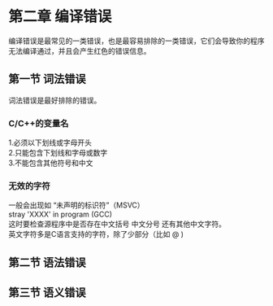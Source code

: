 # 第二章 编译错误

编译错误是最常见的一类错误，也是最容易排除的一类错误，它们会导致你的程序无法编译通过，并且会产生红色的错误信息。  

## 第一节 词法错误

词法错误是最好排除的错误。  
### C/C++的变量名
1.必须以下划线或字母开头  
2.只能包含下划线和字母或数字  
3.不能包含其他符号和中文  
### 无效的字符
一般会出现如 “未声明的标识符”（MSVC）  
stray 'XXXX' in program (GCC)  
这时要检查源程序中是否存在中文括号 中文分号 还有其他中文字符。  
英文字符多是C语言支持的字符，除了少部分（比如 @ )  
## 第二节 语法错误

## 第三节 语义错误

